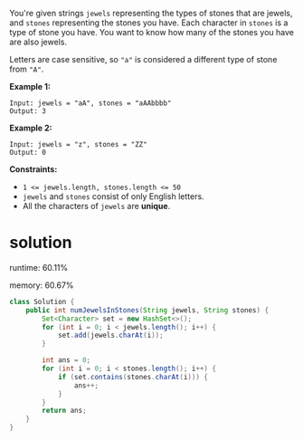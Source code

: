 You're given strings `jewels` representing the types of stones that are jewels, and `stones` representing the stones you have. Each character in `stones` is a type of stone you have. You want to know how many of the stones you have are also jewels.

Letters are case sensitive, so `"a"` is considered a different type of stone from `"A"`.

 

**Example 1:**

```
Input: jewels = "aA", stones = "aAAbbbb"
Output: 3
```

**Example 2:**

```
Input: jewels = "z", stones = "ZZ"
Output: 0
```

 

**Constraints:**

- `1 <= jewels.length, stones.length <= 50`
- `jewels` and `stones` consist of only English letters.
- All the characters of `jewels` are **unique**.

# solution

runtime: 60.11%

memory: 60.67%

```java
class Solution {
    public int numJewelsInStones(String jewels, String stones) {
        Set<Character> set = new HashSet<>();
        for (int i = 0; i < jewels.length(); i++) {
            set.add(jewels.charAt(i));
        }

        int ans = 0;
        for (int i = 0; i < stones.length(); i++) {
            if (set.contains(stones.charAt(i))) {
                ans++;
            }
        }
        return ans;
    }
}
```

